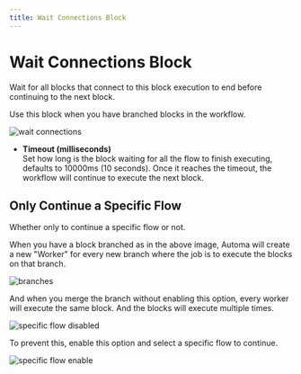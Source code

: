 ```yaml
---
title: Wait Connections Block
---
```


# Wait Connections Block

Wait for all blocks that connect to this block execution to end before continuing to the next block.

Use this block when you have branched blocks in the workflow.

![wait connections](https://s3.ap-southeast-1.amazonaws.com/automa-pub/i/2024/12/02/17yal8-p0.png)

- **Timeout (milliseconds)** <br>
  Set how long is the block waiting for all the flow to finish executing, defaults to 10000ms (10 seconds). Once it reaches the timeout, the workflow will continue to execute the next block.

## Only Continue a Specific Flow
Whether only to continue a specific flow or not. 

When you have a block branched as in the above image, Automa will create a new "Worker" for every new branch where the job is to execute the blocks on that branch.

![branches](https://s3.ap-southeast-1.amazonaws.com/automa-pub/i/2024/12/02/17yal7-1a.png)

And when you merge the branch without enabling this option, every worker will execute the same block. And the blocks will execute multiple times.

![specific flow disabled](https://res.cloudinary.com/chat-story/image/upload/v1651038898/automa/not-specific-flow_gsawj3.gif)

To prevent this, enable this option and select a specific flow to continue.

![specific flow enable](https://res.cloudinary.com/chat-story/image/upload/v1651038898/automa/specific-flow_hpfqsb.gif)
